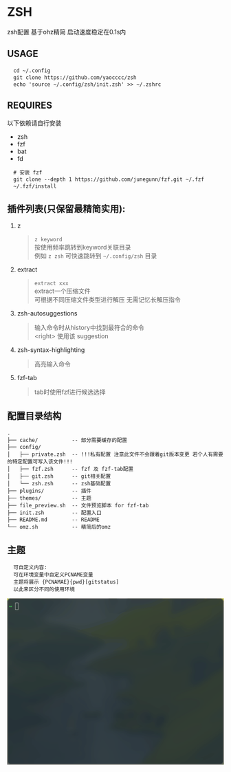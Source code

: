 # ZSH

zsh配置 基于ohz精简 启动速度稳定在0.1s内  

## USAGE

```shell
  cd ~/.config
  git clone https://github.com/yaocccc/zsh
  echo 'source ~/.config/zsh/init.zsh' >> ~/.zshrc
```

## REQUIRES

以下依赖请自行安装

- zsh
- fzf
- bat
- fd

```shell
  # 安装 fzf
  git clone --depth 1 https://github.com/junegunn/fzf.git ~/.fzf
  ~/.fzf/install
```

## 插件列表(只保留最精简实用):  

1. z  
    > `z keyword`  
    > 按使用频率跳转到keyword关联目录  
    > 例如 `z zsh` 可快速跳转到 `~/.config/zsh` 目录  

2. extract  
    > `extract xxx`  
    > extract一个压缩文件  
    > 可根据不同压缩文件类型进行解压 无需记忆长解压指令  

3. zsh-autosuggestions  
    > 输入命令时从history中找到最符合的命令  
    > \<right> 使用该 suggestion  

4. zsh-syntax-highlighting  
    > 高亮输入命令  

5. fzf-tab  
    > tab时使用fzf进行候选选择  

## 配置目录结构

```plaintext
.
├── cache/           -- 部分需要缓存的配置
├── config/
│   ├── private.zsh  -- !!!私有配置 注意此文件不会跟着git版本变更 若个人有需要的特定配置可写入该文件!!!
│   ├── fzf.zsh      -- fzf 及 fzf-tab配置
│   ├── git.zsh      -- git相关配置
│   └── zsh.zsh      -- zsh基础配置
├── plugins/         -- 插件
├── themes/          -- 主题
├── file_preview.sh  -- 文件预览脚本 for fzf-tab
├── init.zsh         -- 配置入口
├── README.md        -- README
└── omz.sh           -- 精简后的omz
```

## 主题

```plaintext
  可自定义内容:
  可在环境变量中自定义PCNAME变量
  主题将展示 {PCNAMAE}{pwd}[gitstatus]
  以此来区分不同的使用环境
```

![avatar](./screenshots/show.gif)

